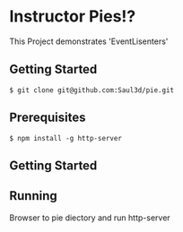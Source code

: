 # Instructor Pies!?
This Project demonstrates 'EventLisenters'
## Getting Started
```
$ git clone git@github.com:Saul3d/pie.git
```
 ## Prerequisites
 ```
 $ npm install -g http-server
 ````

 ## Getting Started

 ## Running 
 Browser to pie diectory and run http-server